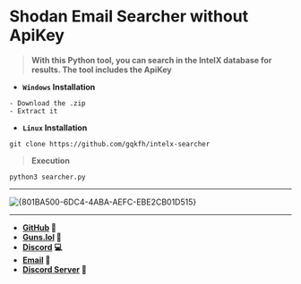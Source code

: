 # Shodan Email Searcher without ApiKey

> **With this Python tool, you can search in the IntelX database for results. The tool includes the ApiKey**

- **`Windows` Installation**

```text
- Download the .zip
- Extract it
```

- **`Linux` Installation**

```shell
git clone https://github.com/gqkfh/intelx-searcher
```

> **Execution**

```shell
python3 searcher.py
```

<hr>

![{801BA500-6DC4-4ABA-AEFC-EBE2CB01D515}](https://github.com/user-attachments/assets/9bfc32ed-37b2-4239-8a0f-6a67effaa9f8)

<hr>

- **[GitHub](https://github.com/gqkfh) 🗿**
- **[Guns.lol](https://guns.lol/j0k3r_) 🔫**
- **[Discord](https://discord.com/users/1163474161826529373) 💻**
- **[Email](mailto:lovesmoney.contact@proton.me) 🎯**
- **[Discord Server](https://discord.gg/freeforreal) 💎**
